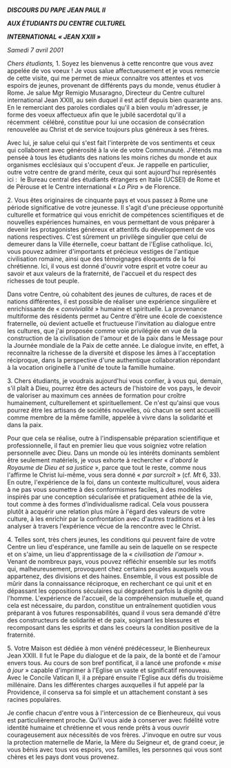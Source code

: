 ***DISCOURS DU PAPE JEAN PAUL II***

***AUX ÉTUDIANTS DU CENTRE CULTUREL***

***INTERNATIONAL « *JEAN XXIII* »***

*Samedi 7 avril 2001*

*Chers étudiants,* 1. Soyez les bienvenus à cette rencontre que vous avez appelée de vos voeux ! Je vous salue affectueusement et je vous remercie de cette visite, qui me permet de mieux connaître vos attentes et vos espoirs de jeunes, provenant de différents pays du monde, venus étudier à Rome. Je salue Mgr Remigio Musaragno, Directeur du Centre culturel international Jean XXIII, au sein duquel il est actif depuis bien quarante ans. En le remerciant des paroles cordiales qu'il a bien voulu m'adresser, je forme des voeux affectueux afin que le jubilé sacerdotal qu'il a   récemment  célébré, constitue pour lui une occasion de consécration renouvelée au Christ et de service toujours plus généreux à ses frères.

Avec lui, je salue celui qui s'est fait l'interprète de vos sentiments et ceux qui collaborent avec générosité à la vie de votre Communauté. J'étends ma pensée à tous les étudiants des nations les moins riches du monde et aux organismes ecclésiaux qui s'occupent d'eux. Je rappelle en particulier, outre votre centre de grand mérite, ceux qui sont aujourd'hui représentés ici :  le Bureau central des étudiants étrangers en Italie (UCSEI) de Rome et de Pérouse et le Centre international « *La Pira* » de Florence.

2. Vous êtes originaires de cinquante pays et vous passez à Rome une période significative de votre jeunesse. Il s'agit d'une précieuse opportunité culturelle et formatrice qui vous enrichit de compétences scientifiques et de nouvelles expériences humaines, en vous permettant de vous préparer à devenir les protagonistes généreux et attentifs du développement de vos nations respectives. C'est sûrement un privilège singulier que celui de demeurer dans la Ville éternelle, coeur battant de l'Eglise catholique. Ici, vous pouvez admirer d'importants et précieux vestiges de l'antique civilisation romaine, ainsi que des témoignages éloquents de la foi chrétienne. Ici, il vous est donné d'ouvrir votre esprit et votre coeur au savoir et aux valeurs de la fraternité, de l'accueil et du respect des richesses de tout peuple.

Dans votre Centre, où cohabitent des jeunes de cultures, de races et de nations différentes, il est possible de réaliser une expérience singulière et enrichissante de « *convivialité* » humaine et spirituelle. La provenance multiforme des résidents permet au Centre d'être une école de coexistence fraternelle, où devient actuelle et fructueuse l'invitation au dialogue entre les cultures, que j'ai proposée comme voie privilégiée en vue de la construction de la civilisation de l'amour et de la paix dans le Message pour la Journée mondiale de la Paix de cette année. Le dialogue invite, en effet, à reconnaître la richesse de la diversité et dispose les âmes à l'acceptation réciproque, dans la perspective d'une authentique collaboration répondant à la vocation originelle à l'unité de toute la famille humaine.

3. Chers étudiants, je voudrais aujourd'hui vous confier, à vous qui, demain, s'il plaît à Dieu, pourrez être des acteurs de l'histoire de vos pays, le devoir de valoriser au maximum ces années de formation pour croître humainement, culturellement et spirituellement. Ce n'est qu'ainsi que vous pourrez être les artisans de sociétés nouvelles, où chacun se sent accueilli comme membre de la même famille, appelée à vivre dans la solidarité et dans la paix.

Pour que cela se réalise, outre à l'indispensable préparation scientifique et professionnelle, il faut en premier lieu que vous soigniez votre relation personnelle avec Dieu. Dans un monde où les intérêts dominants semblent être seulement matériels, je vous exhorte à rechercher « *d'abord le Royaume de Dieu et sa justice* », parce que tout le reste, comme nous l'affirme le Christ lui-même, vous sera donné « *par surcroît* » (cf. *Mt* 6, 33). En outre, l'expérience de la foi, dans un contexte multiculturel, vous aidera à ne pas vous soumettre à des conformismes faciles, à des modèles inspirés par une conception sécularisée et pratiquement athée de la vie, tout comme à des formes d'individualisme radical. Cela vous poussera plutôt à acquérir une relation plus mûre à l'égard des valeurs de votre culture, à les enrichir par la confrontation avec d'autres traditions et à les analyser à travers l'expérience vécue de la rencontre avec le Christ.

4. Telles sont, très chers jeunes, les conditions qui peuvent faire de votre Centre un lieu d'espérance, une famille au sein de laquelle on se respecte et on s'aime, un lieu d'apprentissage de la « *civilisation de l'amour* ». Venant de nombreux pays, vous pouvez réfléchir ensemble sur les motifs qui, malheureusement, provoquent chez certains peuples auxquels vous appartenez, des divisions et des haines. Ensemble, il vous est possible de mûrir dans la connaissance réciproque, en recherchant ce qui unit et en dépassant les oppositions séculaires qui dégradent parfois la dignité de l'homme. L'expérience de l'accueil, de la compréhension mutuelle et, quand cela est nécessaire, du pardon, constitue un entraînement quotidien vous préparant à vos futures responsabilités, quand il vous sera demandé d'être des constructeurs de solidarité et de paix, soignant les blessures et recomposant dans les esprits et dans les coeurs la condition positive de la fraternité.

5. Votre Maison est dédiée à mon vénéré prédécesseur, le Bienheureux Jean XXIII. Il fut le Pape du dialogue et de la paix, de la bonté et de l'amour envers tous. Au cours de son bref pontificat, il a lancé une profonde « *mise à jour* » capable d'imprimer à l'Eglise un vaste et significatif renouveau. Avec le Concile Vatican II, il a préparé ensuite l'Eglise aux défis du troisième millénaire. Dans les différentes charges auxquelles il fut appelé par la Providence, il conserva sa foi simple et un attachement constant à ses racines populaires.

Je confie chacun d'entre vous à l'intercession de ce Bienheureux, qui vous est particulièrement proche. Qu'il vous aide à conserver avec fidélité votre identité humaine et chrétienne et vous rende prêts à vous ouvrir courageusement aux nécessités de vos frères. J'invoque en outre sur vous la protection maternelle de Marie, la Mère du Seigneur et, de grand coeur, je vous bénis avec tous vos espoirs, vos familles, les personnes qui vous sont chères et les pays dont vous provenez.